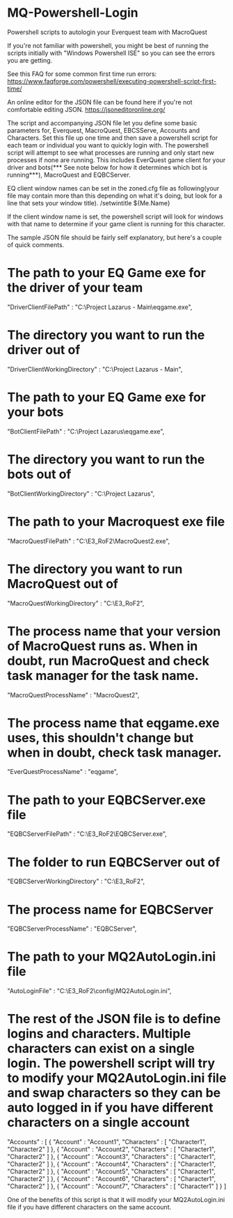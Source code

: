 # MQ-Powershell-Login
Powershell scripts to autologin your Everquest team with MacroQuest

If you're not familiar with powershell, you might be best of running the scripts initially with "Windows Powershell ISE" so you can see the errors you are getting.

See this FAQ for some common first time run errors:
https://www.faqforge.com/powershell/executing-powershell-script-first-time/

An online editor for the JSON file can be found here if you're not comfortable editing JSON.
https://jsoneditoronline.org/

The script and accompanying JSON file let you define some basic parameters for, Everquest, MacroQuest, EBCSServe, Accounts and Characters.  Set this file up one time and then save a powershell script for each team or individual you want to quickly login with.  The powershell script will attempt to see what processes are running and only start new processes if none are running.  This includes EverQuest game client for your driver and bots(*** See note below for how it determines which bot is running***), MacroQuest and EQBCServer.

EQ client window names can be set in the zoned.cfg file as following(your file may contain more than this depending on what it's doing, but look for a line that sets your window title).
/setwintitle ${Me.Name}

If the client window name is set, the powershell script will look for windows with that name to determine if your game client is running for this character.



The sample JSON file should be fairly self explanatory, but here's a couple of quick comments.

  # The path to your EQ Game exe for the driver of your team
  "DriverClientFilePath" : "C:\\Project Lazarus - Main\\eqgame.exe",
  # The directory you want to run the driver out of
  "DriverClientWorkingDirectory" : "C:\\Project Lazarus - Main",
  # The path to your EQ Game exe for your bots
  "BotClientFilePath" : "C:\\Project Lazarus\\eqgame.exe",
  # The directory you want to run the bots out of
  "BotClientWorkingDirectory" : "C:\\Project Lazarus",
  # The path to your Macroquest exe file
  "MacroQuestFilePath" : "C:\\E3_RoF2\\MacroQuest2.exe",
  # The directory you want to run MacroQuest out of
  "MacroQuestWorkingDirectory" : "C:\\E3_RoF2",
  # The process name that your version of MacroQuest runs as.  When in doubt, run MacroQuest and check task manager for the task name.
  "MacroQuestProcessName" : "MacroQuest2",
  # The process name that eqgame.exe uses, this shouldn't change but when in doubt, check task manager.
  "EverQuestProcessName" : "eqgame",
  # The path to your EQBCServer.exe file
  "EQBCServerFilePath" : "C:\\E3_RoF2\\EQBCServer.exe",
  # The folder to run EQBCServer out of
  "EQBCServerWorkingDirectory" : "C:\\E3_RoF2",
  # The process name for EQBCServer
  "EQBCServerProcessName" : "EQBCServer",
  # The path to your MQ2AutoLogin.ini file 
  "AutoLoginFile" : "C:\\E3_RoF2\\config\\MQ2AutoLogin.ini",

# The rest of the JSON file is to define logins and characters.  Multiple characters can exist on a single login.  The powershell script will try to modify your MQ2AutoLogin.ini file and swap characters so they can be auto logged in if you have different characters on a single account

"Accounts" : [ 
	{
    "Account" : "Account1",
    "Characters" : [ "Character1", "Character2" ]
    },
    {
    "Account" : "Account2",
    "Characters" : [ "Character1", "Character2" ]
    },
    {
    "Account" : "Account3",
    "Characters" : [ "Character1", "Character2" ]
    },
    {
    "Account" : "Account4",
    "Characters" : [ "Character1", "Character2" ]
    },
    {
    "Account" : "Account5",
    "Characters" : [ "Character1", "Character2" ]
    },
	{
    "Account" : "Account6",
    "Characters" : [ "Character1", "Character2" ]
    },
    {
    "Account" : "Account7",
    "Characters" : [ "Character1" ]
    }
  ]
  
One of the benefits of this script is that it will modify your MQ2AutoLogin.ini file if you have different characters on the same account.


